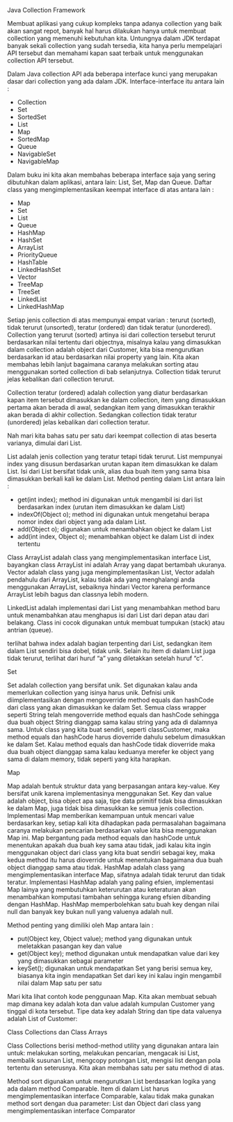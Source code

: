 Java Collection Framework

Membuat aplikasi yang cukup kompleks tanpa adanya collection yang baik akan sangat repot,
banyak hal harus dilakukan hanya untuk membuat collection yang memenuhi kebutuhan kita.
Untungnya dalam JDK terdapat banyak sekali collection yang sudah tersedia, kita hanya perlu
mempelajari API tersebut dan memahami kapan saat terbaik untuk menggunakan collection
API tersebut.

Dalam Java collection API ada beberapa interface kunci yang merupakan dasar dari collection
yang ada dalam JDK. Interface-interface itu antara lain :
- Collection
- Set
- SortedSet 
- List
- Map
- SortedMap
- Queue
- NavigableSet
- NavigableMap

Dalam buku ini kita akan membahas beberapa interface saja yang sering dibutuhkan dalam
aplikasi, antara lain: List, Set, Map dan Queue. Daftar class yang mengimplementasikan
keempat interface di atas antara lain :
- Map
- Set
- List
- Queue 
- HashMap
- HashSet
- ArrayList
- PriorityQueue 
- HashTable
- LinkedHashSet
- Vector
- TreeMap
- TreeSet
- LinkedList 
- LinkedHashMap

Setiap jenis collection di atas mempunyai empat varian : terurut (sorted), tidak terurut
(unsorted), teratur (ordered) dan tidak teratur (unordered). Collection yang terurut (sorted)
artinya isi dari collection tersebut terurut berdasarkan nilai tertentu dari objectnya, misalnya
kalau yang dimasukkan dalam collection adalah object dari Customer, kita bisa mengurutkan
berdasarkan id atau berdasarkan nilai property yang lain. Kita akan membahas lebih lanjut
bagaimana caranya melakukan sorting atau menggunakan sorted collection di bab selanjutnya.
Collection tidak terurut jelas kebalikan dari collection terurut.

Collection teratur (ordered) adalah collection yang diatur berdasarkan kapan item tersebut
dimasukkan ke dalam collection, item yang dimasukkan pertama akan berada di awal,
sedangkan item yang dimasukkan terakhir akan berada di akhir collection. Sedangkan
collection tidak teratur (unordered) jelas kebalikan dari collection teratur.

Nah mari kita bahas satu per satu dari keempat collection di atas beserta varianya, dimulai
dari List.

List adalah jenis collection yang teratur tetapi tidak terurut. List mempunyai index yang
disusun berdasarkan urutan kapan item dimasukkan ke dalam List. Isi dari List bersifat tidak
unik, alias dua buah item yang sama bisa dimasukkan berkali kali ke dalam List. Method
penting dalam List antara lain :

- get(int index); method ini digunakan untuk mengambil isi dari list berdasarkan index
  (urutan item dimasukkan ke dalam List)
- indexOf(Object o); method ini digunakan untuk mengetahui berapa nomor index dari object
  yang ada dalam List. 
- add(Object o); digunakan untuk menambahkan object ke dalam List 
- add(int index, Object o); menambahkan object ke dalam List di index tertentu

Class ArrayList adalah class yang mengimplementasikan interface List, bayangkan class ArrayList
ini adalah Array yang dapat bertambah ukuranya. Vector adalah class yang juga
mengimplementasikan List, Vector adalah pendahulu dari ArrayList, kalau tidak ada yang
menghalangi anda menggunakan ArrayList, sebaiknya hindari Vector karena performance
ArrayList lebih bagus dan classnya lebih modern.

LinkedList adalah implementasi dari List yang menambahkan method baru untuk menambahkan
atau menghapus isi dari List dari depan atau dari belakang. Class ini cocok digunakan untuk
membuat tumpukan (stack) atau antrian (queue).

terlihat bahwa index adalah bagian terpenting dari List, sedangkan item dalam List sendiri bisa
dobel, tidak unik. Selain itu item di dalam List juga tidak terurut, terlihat dari huruf “a” yang
diletakkan setelah huruf “c”.

Set

Set adalah collection yang bersifat unik. Set digunakan kalau anda memerlukan collection yang
isinya harus unik. Defnisi unik diimplementasikan dengan mengoverride method equals dan
hashCode dari class yang akan dimasukkan ke dalam Set. Semua class wrapper seperti String
telah mengoverride method equals dan hashCode sehingga dua buah object String dianggap sama
kalau string yang ada di dalamnya sama. Untuk class yang kita buat sendiri, seperti classCustomer, maka method equals dan hashCode harus dioverride dahulu sebelum dimasukkan ke
dalam Set. Kalau method equals dan hashCode tidak dioverride maka dua buah object
dianggap sama kalau keduanya merefer ke object yang sama di dalam memory, tidak seperti
yang kita harapkan.

Map

Map adalah bentuk struktur data yang berpasangan antara key-value. Key bersifat unik karena
implementasinya menggunakan Set. Key dan value adalah object, bisa object apa saja, tipe data
primitif tidak bisa dimasukkan ke dalam Map, juga tidak bisa dimasukkan ke semua jenis
collection.
Implementasi Map memberikan kemampuan untuk mencari value berdasarkan key, setiap kali
kita dihadapkan pada permasalahan bagaimana caranya melakukan pencarian berdasarkan value
kita bisa menggunakan Map ini. Map bergantung pada method equals dan hashCode untuk
menentukan apakah dua buah key sama atau tidak, jadi kalau kita ingin menggunakan object dari
class yang kita buat sendiri sebagai key, maka kedua method itu harus dioverride untuk
menentukan bagaimana dua buah object dianggap sama atau tidak.
HashMap adalah class yang mengimplementasikan interface Map, sifatnya adalah tidak terurut
dan tidak teratur. Implementasi HashMap adalah yang paling efsien, implementasi Map lainya
yang membutuhkan keterurutan atau keteraturan akan menambahkan komputasi tambahan
sehingga kurang efsien dibanding dengan HashMap. HashMap memperbolehkan satu buah key
dengan nilai null dan banyak key bukan null yang valuenya adalah null.

Method penting yang dimiliki oleh Map antara lain :
- put(Object key, Object value); method yang digunakan untuk meletakkan pasangan key dan
value
- get(Object key); method digunakan untuk mendapatkan value dari key yang dimasukkan
sebagai parameter 
- keySet(); digunakan untuk mendapatkan Set yang berisi semua key, biasanya kita ingin
mendapatkan Set dari key ini kalau ingin mengambil nilai dalam Map satu per satu

Mari kita lihat contoh kode penggunaan Map. Kita akan membuat sebuah map dimana key
adalah kota dan value adalah kumpulan Customer yang tinggal di kota tersebut. Tipe data key
adalah String dan tipe data valuenya adalah List of Customer:


Class Collections dan Class Arrays

Class Collections berisi method-method utility yang digunakan antara lain untuk: melakukan
sorting, melakukan pencarian, mengacak isi List, membalik susunan List, mengcopy potongan
List, mengisi list dengan pola tertentu dan seterusnya. Kita akan membahas satu per satu method
di atas.

Method sort digunakan untuk mengurutkan List berdasarkan logika yang ada dalam method
Comparable. Item di dalam List harus mengimplementasikan interface Comparable, kalau tidak
maka gunakan method sort dengan dua parameter: List dan Object dari class yang
mengimplementasikan interface Comparator